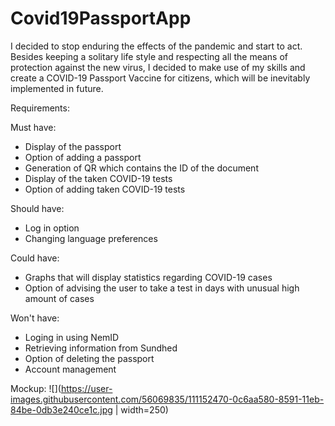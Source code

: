 # Covid19PassportApp
 
I decided to stop enduring the effects of the pandemic and start to act. Besides keeping a solitary life style and respecting all the means of protection against the new virus, I decided to make use of my skills and create a COVID-19 Passport Vaccine for citizens, which will be inevitably implemented in future.

Requirements:

Must have:
   * Display of the passport
   * Option of adding a passport
   * Generation of QR which contains the ID of the document
   * Display of the taken COVID-19 tests
   * Option of adding taken COVID-19 tests

Should have:
   * Log in option
   * Changing language preferences
   
Could have:
   * Graphs that will display statistics regarding COVID-19 cases
   * Option of advising the user to take a test in days with unusual high amount of cases

Won't have:
   * Loging in using NemID
   * Retrieving information from Sundhed
   * Option of deleting the passport
   * Account management

Mockup: ![](https://user-images.githubusercontent.com/56069835/111152470-0c6aa580-8591-11eb-84be-0db3e240ce1c.jpg | width=250)
